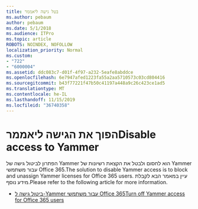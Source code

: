 ```yaml
---
title: בטל גישה ליאממר
ms.author: pebaum
author: pebaum
ms.date: 5/1/2018
ms.audience: ITPro
ms.topic: article
ROBOTS: NOINDEX, NOFOLLOW
localization_priority: Normal
ms.custom:
- "722"
- "6000004"
ms.assetid: ddc083c7-d01f-4f97-a232-5eafe8abddce
ms.openlocfilehash: 6e7947afed1223fa55a2aa5710573c03cd804416
ms.sourcegitcommit: b43f77221f47b50c41197a448a9c26c423ce1ad5
ms.translationtype: MT
ms.contentlocale: he-IL
ms.lasthandoff: 11/15/2019
ms.locfileid: "36740358"
---
```

# <a name="disable-access-to-yammer"></a><span data-ttu-id="3eddb-102">הפוך את הגישה ליאממר</span><span class="sxs-lookup"><span data-stu-id="3eddb-102">Disable access to Yammer</span></span>

<span data-ttu-id="3eddb-103">הפתרון לביטול גישה של Yammer הוא לחסום ולבטל את הקצאת רשיונות של Yammer עבור משתמשי Office 365.</span><span class="sxs-lookup"><span data-stu-id="3eddb-103">The solution to disable Yammer access is to block and unassign Yammer licenses for Office 365 users.</span></span> <span data-ttu-id="3eddb-104">עיין במאמר הבא לקבלת מידע נוסף.</span><span class="sxs-lookup"><span data-stu-id="3eddb-104">Please refer to the following article for more information.</span></span>
  
- [<span data-ttu-id="3eddb-105">ביטול גישה ל-Yammer עבור משתמשי Office 365</span><span class="sxs-lookup"><span data-stu-id="3eddb-105">Turn off Yammer access for Office 365 users</span></span>](https://docs.microsoft.com/yammer/manage-yammer-users/turn-off-user-access)
